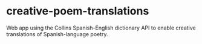 # creative-poem-translations
Web app using the Collins Spanish-English dictionary API to enable creative translations of Spanish-language poetry.
